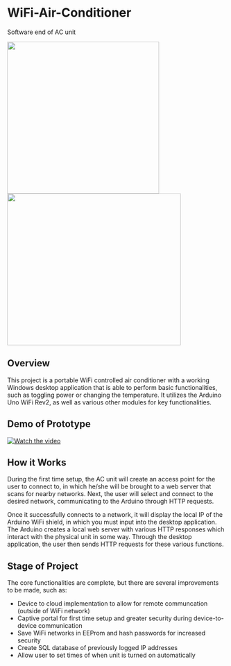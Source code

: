 # WiFi-Air-Conditioner
Software end of AC unit

<img src="https://i.imgur.com/XBztfJC.jpg" height="350" width="350"> <img src="https://i.imgur.com/LDYVAp0.jpg" height="350" width="400">

## Overview
This project is a portable WiFi controlled air conditioner with a working Windows desktop application that is able to perform basic 
functionalities, such as toggling power or changing the temperature. It utilizes the Arduino Uno WiFi Rev2, as well as various other
modules for key functionalities.

## Demo of Prototype
[![Watch the video](https://i.imgur.com/8cCr7Nw.png)](https://www.youtube.com/watch?v=rSMJzoI1zgk)

## How it Works
During the first time setup, the AC unit will create an access point for the user to connect to, in which he/she will be brought to a
web server that scans for nearby networks. Next, the user will select and connect to the desired network, communicating to the Arduino
through HTTP requests. 

Once it successfully connects to a network, it will display the local IP of the Arduino WiFi shield, in which you
must input into the desktop application. The Arduino creates a local web server with various HTTP responses which interact with the
physical unit in some way. Through the desktop application, the user then sends HTTP requests for these various functions.

## Stage of Project
The core functionalities are complete, but there are several improvements to be made, such as:
- Device to cloud implementation to allow for remote communcation (outside of WiFi network)
- Captive portal for first time setup and greater security during device-to-device communication
- Save WiFi networks in EEProm and hash passwords for increased security
- Create SQL database of previously logged IP addresses
- Allow user to set times of when unit is turned on automatically
